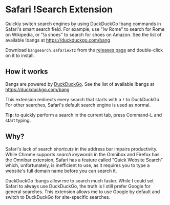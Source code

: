 # Safari !Search Extension

Quickly switch search engines by using DuckDuckGo !bang commands in Safari's
smart search field. For example, use "!w Rome" to search for Rome on Wikipedia,
or "!a shoes" to search for shoes on Amazon. See the list of available !bangs
at https://duckduckgo.com/bang

Download `bangsearch.safariextz` from the
[releases page](https://github.com/tbastos/safari-bangsearch/releases)
and double-click on it to install.

## How it works

Bangs are powered by [DuckDuckGo](https://duckduckgo.com). See the list of
available !bangs at https://duckduckgo.com/bang

This extension redirects every search that starts with a `!` to DuckDuckGo.
For other searches, Safari's default search engine is used as normal.

**Tip:** to quickly perform a search in the current tab, press Command-L and
start typing.

## Why?

Safari's lack of search _shortcuts_ in the address bar impairs productivity.
While Chrome supports _search keywords_ in the Omnibox and Firefox has the
Omnibar extension, Safari has a feature called "Quick Website Search" which,
unfortunately, is inefficient to use, as it requires you to type a website's
full domain name before you can search it.

DuckDuckGo !bangs allow me to search much faster. While I could set Safari to
always use DuckDuckGo, the truth is I still prefer Google for general searches.
This extension allows me to use Google by default and switch to DuckDuckGo for
site-specific searches.
